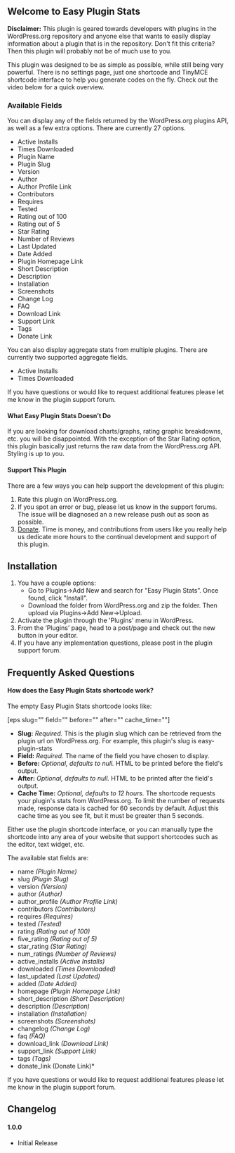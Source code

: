 ## Welcome to Easy Plugin Stats

**Disclaimer:** This plugin is geared towards developers with plugins in the WordPress.org repository and anyone else that wants to easily display information about a plugin that is in the repository. Don't fit this criteria? Then this plugin will probably not be of much use to you. 

This plugin was designed to be as simple as possible, while still being very powerful. There is no settings page, just one shortcode and TinyMCE shortcode interface to help you generate codes on the fly. Check out the video below for a quick overview.  



### Available Fields

You can display any of the fields returned by the WordPress.org plugins API, as well as a few extra options. There are currently 27 options.

* Active Installs
* Times Downloaded
* Plugin Name
* Plugin Slug
* Version
* Author
* Author Profile Link
* Contributors
* Requires
* Tested
* Rating out of 100
* Rating out of 5
* Star Rating
* Number of Reviews
* Last Updated
* Date Added
* Plugin Homepage Link
* Short Description
* Description
* Installation
* Screenshots
* Change Log
* FAQ
* Download Link
* Support Link
* Tags
* Donate Link

You can also display aggregate stats from multiple plugins. There are currently two supported aggregate fields.

* Active Installs
* Times Downloaded

If you have questions or would like to request additional features please let me know in the plugin support forum.

#### What Easy Plugin Stats Doesn’t Do

If you are looking for download charts/graphs, rating graphic breakdowns, etc. you will be disappointed. With the exception of the Star Rating option, this plugin basically just returns the raw data from the WordPress.org API. Styling is up to you. 

#### Support This Plugin

There are a few ways you can help support the development of this plugin:

1. Rate this plugin on WordPress.org. 
1. If you spot an error or bug, please let us know in the support forums. The issue will be diagnosed an a new release push out as soon as possible.
1. [Donate](https://www.paypal.com/cgi-bin/webscr?cmd=_s-xclick&hosted_button_id=5BQQ26BHVMEYW). Time is money, and contributions from users like you really help us dedicate more hours to the continual development and support of this plugin.


## Installation

1. You have a couple options:
	* Go to Plugins->Add New and search for "Easy Plugin Stats”. Once found, click "Install".
	* Download the folder from WordPress.org and zip the folder. Then upload via Plugins->Add New->Upload.
2. Activate the plugin through the 'Plugins' menu in WordPress.
3. From the ‘Plugins’ page, head to a post/page and check out the new button in your editor.
4. If you have any implementation questions, please post in the plugin support forum.


## Frequently Asked Questions

#### How does the Easy Plugin Stats shortcode work? 

The empty Easy Plugin Stats shortcode looks like:

[eps slug="" field="" before="" after="" cache_time=""]

* **Slug:** *Required.* This is the plugin slug which can be retrieved from the plugin url on WordPress.org. For example, this plugin's slug is easy-plugin-stats
* **Field:** *Required.* The name of the field you have chosen to display. 
* **Before:** *Optional, defaults to null.* HTML to be printed before the field's output.
* **After:** *Optional, defaults to null.* HTML to be printed after the field's output.
* **Cache Time:** *Optional, defaults to 12 hours.* The shortcode requests your plugin's stats from WordPress.org. To limit the number of requests made, response data is cached for 60 seconds by default. Adjust this cache time as you see fit, but it must be greater than 5 seconds.

Either use the plugin shortcode interface, or you can manually type the shortcode into any area of your website that support shortcodes such as the editor, text widget, etc. 

The available stat fields are:

* name *(Plugin Name)*
* slug *(Plugin Slug)*
* version *(Version)*
* author *(Author)*
* author_profile *(Author Profile Link)*
* contributors *(Contributors)*
* requires *(Requires)*
* tested *(Tested)*
* rating *(Rating out of 100)*
* five_rating *(Rating out of 5)*
* star_rating *(Star Rating)*
* num_ratings *(Number of Reviews)*
* active_installs *(Active Installs)*
* downloaded *(Times Downloaded)*
* last_updated *(Last Updated)*
* added *(Date Added)*
* homepage *(Plugin Homepage Link)*
* short_description *(Short Description)*
* description *(Description)*
* installation *(Installation)*
* screenshots *(Screenshots)*
* changelog *(Change Log)*
* faq *(FAQ)*
* download_link *(Download Link)*
* support_link *(Support Link)*
* tags *(Tags)*
* donate_link (Donate Link)*

If you have questions or would like to request additional features please let me know in the plugin support forum.

## Changelog

#### 1.0.0
* Initial Release
